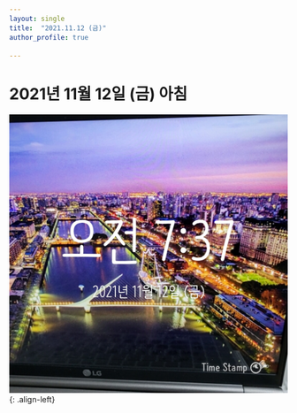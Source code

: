 ```yaml
---
layout: single
title:  "2021.11.12 (금)"
author_profile: true

---
```


# 2021년 11월 12일 (금) 아침
![image](/assets/images/morning/20211112.jpg)
{: .align-left}
